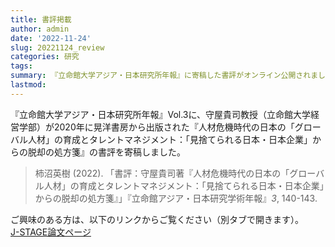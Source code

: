 ```yaml
---
title: 書評掲載
author: admin
date: '2022-11-24'
slug: 20221124_review
categories: 研究
tags: 
summary: 『立命館大学アジア・日本研究所年報』に寄稿した書評がオンライン公開されました。
lastmod: 
---
```


『立命館大学アジア・日本研究所年報』Vol.3に、守屋貴司教授（立命館大学経営学部）が2020年に晃洋書房から出版された『人材危機時代の日本の「グローバル人材」の育成とタレントマネジメント：「見捨てられる日本・日本企業」からの脱却の処方箋』の書評を寄稿しました。

> 柿沼英樹 (2022). 「書評：守屋貴司著『人材危機時代の日本の「グローバル人材」の育成とタレントマネジメント：「見捨てられる日本・日本企業」からの脱却の処方箋』」『立命館アジア・日本研究学術年報』_3_, 140-143.

ご興味のある方は、以下のリンクからご覧ください（別タブで開きます）。\
<a href="https://doi.org/10.34389/ritsumeikanasiajapan.3.0_140" target="_blank" rel="noopener noreferrer">J-STAGE論文ページ</a>